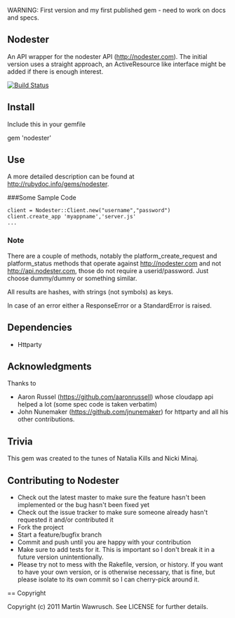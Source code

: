 
WARNING: First version and my first published gem - need to work on docs and specs.

## Nodester

An API wrapper for the nodester API (<http://nodester.com>). The initial version uses a straight approach, an ActiveResource like interface might be added if there is enough interest.

[![Build Status](http://travis-ci.org/scottyapp/nodester.png)](http://travis-ci.org/scottyapp/nodester)

## Install

Include this in your gemfile

gem 'nodester'

## Use
A more detailed description can be found at <http://rubydoc.info/gems/nodester>.

###Some Sample Code

    client = Nodester::Client.new("username","password")
    client.create_app 'myappname','server.js'
    ...

### Note
There are a couple of methods, notably the platform_create_request and platform_status methods that
operate against <http://nodester.com> and not <http://api.nodester.com>, those do not require a userid/password. Just choose dummy/dummy or something similar.

All results are hashes, with strings (not symbols) as keys. 

In case of an error either a ResponseError or a StandardError is raised.

## Dependencies

* Httparty 

## Acknowledgments

Thanks to 

* Aaron Russel (<https://github.com/aaronrussell>) whose cloudapp api helped a lot (some spec code is taken verbatim) 
* John Nunemaker (<https://github.com/jnunemaker>) for httparty and all his other contributions.

## Trivia

This gem was created to the tunes of Natalia Kills and Nicki Minaj.

## Contributing to Nodester
 
* Check out the latest master to make sure the feature hasn't been implemented or the bug hasn't been fixed yet
* Check out the issue tracker to make sure someone already hasn't requested it and/or contributed it
* Fork the project
* Start a feature/bugfix branch
* Commit and push until you are happy with your contribution
* Make sure to add tests for it. This is important so I don't break it in a future version unintentionally.
* Please try not to mess with the Rakefile, version, or history. If you want to have your own version, or is otherwise necessary, that is fine, but please isolate to its own commit so I can cherry-pick around it.

== Copyright

Copyright (c) 2011 Martin Wawrusch. See LICENSE for
further details.

